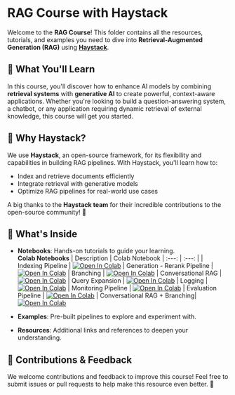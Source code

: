 # RAG Course with Haystack

Welcome to the **RAG Course**! This folder contains all the resources, tutorials, and examples you need to dive into **Retrieval-Augmented Generation (RAG)** using **[Haystack](https://github.com/deepset-ai/haystack)**.

## 🚀 What You'll Learn

In this course, you'll discover how to enhance AI models by combining **retrieval systems** with **generative AI** to create powerful, context-aware applications. Whether you're looking to build a question-answering system, a chatbot, or any application requiring dynamic retrieval of external knowledge, this course will get you started.

## 🌟 Why Haystack?

We use **Haystack**, an open-source framework, for its flexibility and capabilities in building RAG pipelines. With Haystack, you'll learn how to:

- Index and retrieve documents efficiently
- Integrate retrieval with generative models
- Optimize RAG pipelines for real-world use cases

A big thanks to the **Haystack team** for their incredible contributions to the open-source community! 🙌

## 📁 What's Inside

- **Notebooks**: Hands-on tutorials to guide your learning.  
  **Colab Notebooks**
  | Description | Colab Notebook
  | :---:  | :---:  |
  | Indexing Pipeline | [![Open In Colab](https://colab.research.google.com/assets/colab-badge.svg)](https://colab.research.google.com/github/Clearbox-AI/clearbox-ai-academy/blob/main/RAG_Course/colab_notebooks/notebooks/1_indexing_search_pipeline.ipynb)
  | Generation - Rerank Pipeline | [![Open In Colab](https://colab.research.google.com/assets/colab-badge.svg)](https://colab.research.google.com/github/Clearbox-AI/clearbox-ai-academy/blob/main/RAG_Course/colab_notebooks/notebooks/3_build_customized_rag_rerank.ipynb)
  | Branching | [![Open In Colab](https://colab.research.google.com/assets/colab-badge.svg)](https://colab.research.google.com/github/Clearbox-AI/clearbox-ai-academy/blob/main/RAG_Course/colab_notebooks/notebooks/5_fallbacks_branching.ipynb)
  | Conversational RAG | [![Open In Colab](https://colab.research.google.com/assets/colab-badge.svg)](https://colab.research.google.com/github/Clearbox-AI/clearbox-ai-academy/blob/main/RAG_Course/colab_notebooks/notebooks/6_conversational_rag.ipynb)
  | Query Expansion | [![Open In Colab](https://colab.research.google.com/assets/colab-badge.svg)](https://colab.research.google.com/github/Clearbox-AI/clearbox-ai-academy/blob/main/RAG_Course/colab_notebooks/notebooks/7_query_expansion.ipynb)
  | Logging | [![Open In Colab](https://colab.research.google.com/assets/colab-badge.svg)](https://colab.research.google.com/github/Clearbox-AI/clearbox-ai-academy/blob/main/RAG_Course/colab_notebooks/notebooks/8_logging.ipynb)
  | Monitoring Pipeline | [![Open In Colab](https://colab.research.google.com/assets/colab-badge.svg)](https://colab.research.google.com/github/Clearbox-AI/clearbox-ai-academy/blob/main/RAG_Course/colab_notebooks/notebooks/8_monitoring_pipeline.ipynb)
  | Evaluation Pipeline | [![Open In Colab](https://colab.research.google.com/assets/colab-badge.svg)](https://colab.research.google.com/github/Clearbox-AI/clearbox-ai-academy/blob/main/RAG_Course/colab_notebooks/notebooks/9_evaluation_rag_pipeline.ipynb)
  | Conversational RAG + Branching| [![Open In Colab](https://colab.research.google.com/assets/colab-badge.svg)](https://colab.research.google.com/github/Clearbox-AI/clearbox-ai-academy/blob/main/RAG_Course/colab_notebooks/notebooks/10_conversational_rag_with_gotoweb.ipynb)


- **Examples**: Pre-built pipelines to explore and experiment with.  
- **Resources**: Additional links and references to deepen your understanding.  

## 🤝 Contributions & Feedback

We welcome contributions and feedback to improve this course! Feel free to submit issues or pull requests to help make this resource even better. 🚀

